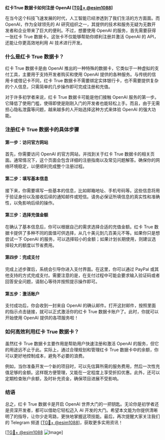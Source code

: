 **红卡True 数据卡如何注册 OpenAI [[TG💪+ @esim1088](https://t.me/s/esim1088)]**

在当今这个科技飞速发展的时代，人工智能已经渗透到了我们生活的方方面面。而 OpenAI，作为全球领先的 AI 研究组织之一，其提供的技术和服务无疑为无数开发者和企业带来了巨大的便利。不过，想要使用 OpenAI 的服务，首先需要获得一张红卡 True 数据卡。这张卡不仅能够帮助你顺利注册并激活 OpenAI 的 API，还能让你更高效地利用 AI 技术进行开发。

### 什么是红卡 True 数据卡？

红卡 True 数据卡是由 OpenAI 推出的一种特殊的数据卡，它类似于一种虚拟的支付工具，主要用于支持开发者购买和使用 OpenAI 提供的各种服务。与传统的信用卡或借记卡不同，红卡 True 数据卡不需要绑定实体银行卡，也不需要提供复杂的个人信息，只需简单的几步操作即可完成注册和充值。

对于许多初学者来说，红卡 True 数据卡可能是他们接触 OpenAI 服务的第一步。它降低了使用门槛，使得即使是刚刚入门的开发者也能轻松上手。而且，由于无需担心隐私泄露等问题，越来越多的人开始选择这种方式来体验 OpenAI 的强大功能。

### 注册红卡 True 数据卡的具体步骤

#### 第一步：访问官方网站

首先，你需要访问 OpenAI 的官方网站，并找到关于红卡 True 数据卡的相关页面。通常情况下，这个页面会包含详细的注册指南以及常见问题解答。确保你的网络环境稳定，以便顺利完成整个注册过程。

#### 第二步：填写基本信息

接下来，你需要填写一些基本的信息，比如邮箱地址、手机号码等。这些信息将用于验证身份以及接收后续的通知邮件或短信。请务必保证所填信息的真实性和准确性，以免影响后续的操作。

#### 第三步：选择充值金额

在确认了基本信息后，你可以根据自己的需求选择合适的充值金额。红卡 True 数据卡提供了多种不同的面值可供选择，从几十美元到几百美元不等。如果你只是想尝试一下 OpenAI 的服务，可以选择较小的金额；如果计划长期使用，则建议选择较大的额度以节省费用。

#### 第四步：完成支付

完成上述步骤后，系统会引导你进入支付界面。在这里，你可以通过 PayPal 或其他支持的方式完成支付。需要注意的是，在支付过程中可能会要求输入验证码或者回答安全问题，请耐心等待并按照提示操作即可。

#### 第五步：激活账户

支付成功后，你会收到一封来自 OpenAI 的确认邮件。打开这封邮件，按照里面的指示点击链接，就可以正式激活你的红卡 True 数据卡账户了。此时，你就可以开始使用 OpenAI 提供的各项服务啦！

### 如何高效利用红卡 True 数据卡？

虽然红卡 True 数据卡主要作用是帮助用户快速注册和激活 OpenAI 的服务，但它的用途远不止于此。实际上，通过合理规划和管理红卡 True 数据卡中的余额，你可以更好地控制成本，避免不必要的浪费。

例如，当你准备开发一个新的项目时，可以先估算所需的服务费用，然后一次性充值足够的金额。这样既方便管理，又能在一定程度上享受折扣优惠。此外，还可以定期检查账户余额，及时补充资金，确保项目进展不受影响。

### 结语

总之，红卡 True 数据卡是开启 OpenAI 世界大门的一把钥匙。无论你是初学者还是资深开发者，都可以借助它轻松迈入 AI 开发的大门。希望本文能为你提供清晰明了的指导，让你少走弯路，更快地掌握这项技能。最后，再次提醒大家关注我们的 Telegram 频道 [[TG💪+ @esim1088](https://t.me/s/esim1088)]，获取更多实用资讯！

[[TG💪+ @esim1088](https://t.me/s/esim1088) ![Image](https://i.postimg.cc/4NQfJmqS/Snipaste-2025-05-13-00-14-12.png)]